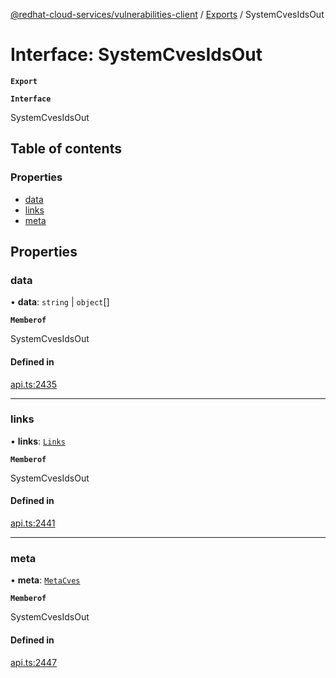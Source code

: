 [@redhat-cloud-services/vulnerabilities-client](../README.md) / [Exports](../modules.md) / SystemCvesIdsOut

# Interface: SystemCvesIdsOut

**`Export`**

**`Interface`**

SystemCvesIdsOut

## Table of contents

### Properties

- [data](SystemCvesIdsOut.md#data)
- [links](SystemCvesIdsOut.md#links)
- [meta](SystemCvesIdsOut.md#meta)

## Properties

### data

• **data**: `string` \| `object`[]

**`Memberof`**

SystemCvesIdsOut

#### Defined in

[api.ts:2435](https://github.com/RedHatInsights/javascript-clients/blob/master/packages/vulnerabilities/git-api/api.ts#L2435)

___

### links

• **links**: [`Links`](Links.md)

**`Memberof`**

SystemCvesIdsOut

#### Defined in

[api.ts:2441](https://github.com/RedHatInsights/javascript-clients/blob/master/packages/vulnerabilities/git-api/api.ts#L2441)

___

### meta

• **meta**: [`MetaCves`](MetaCves.md)

**`Memberof`**

SystemCvesIdsOut

#### Defined in

[api.ts:2447](https://github.com/RedHatInsights/javascript-clients/blob/master/packages/vulnerabilities/git-api/api.ts#L2447)
